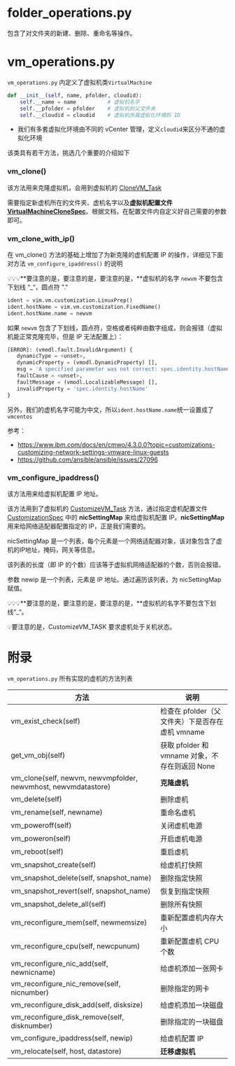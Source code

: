 # folder_operations.py

包含了对文件夹的新建、删除、重命名等操作。

# vm_operations.py

`vm_operations.py` 内定义了虚拟机类`VirtualMachine`

```python
def __init__(self, name, pfolder, cloudid):
    self.__name = name          # 虚拟机名字
    self.__pfolder = pfolder    # 虚拟机的父文件夹
    self.__cloudid = cloudid    # 虚拟机所属虚拟化环境的 ID
```

- 我们有多套虚拟化环境由不同的 vCenter 管理，定义`cloudid`来区分不通的虚拟化环境



该类具有若干方法，挑选几个重要的介绍如下

### vm_clone()

该方法用来克隆虚拟机，会用到虚拟机的 [CloneVM_Task](https://vdc-download.vmware.com/vmwb-repository/dcr-public/790263bc-bd30-48f1-af12-ed36055d718b/e5f17bfc-ecba-40bf-a04f-376bbb11e811/vim.VirtualMachine.html#clone) 

需要指定新虚机所在的文件夹、虚机名字以及**虚拟机配置文件 [VirtualMachineCloneSpec](https://vdc-download.vmware.com/vmwb-repository/dcr-public/790263bc-bd30-48f1-af12-ed36055d718b/e5f17bfc-ecba-40bf-a04f-376bbb11e811/vim.vm.CloneSpec.html)**。根据文档，在配置文件内自定义好自己需要的参数即可。



### vm_clone_with_ip()

在 vm_clone() 方法的基础上增加了为新克隆的虚机配置 IP 的操作，详细见下面对方法 `vm_configure_ipaddress()` 的说明

:bulb::bulb::bulb:**要注意的是，要注意的是，要注意的是，**虚拟机的名字 `newvm` 不要包含下划线 “_“，圆点符 "."

```python
ident = vim.vm.customization.LinuxPrep()
ident.hostName = vim.vm.customization.FixedName()
ident.hostName.name = newvm
```

如果 `newvm` 包含了下划线，圆点符，空格或者纯粹由数字组成，则会报错（虚拟机能正常克隆完毕，但是 IP 无法配置上）：

```python
[ERROR]: (vmodl.fault.InvalidArgument) {
   dynamicType = <unset>,
   dynamicProperty = (vmodl.DynamicProperty) [],
   msg = 'A specified parameter was not correct: spec.identity.hostName',
   faultCause = <unset>,
   faultMessage = (vmodl.LocalizableMessage) [],
   invalidProperty = 'spec.identity.hostName'
}
```
另外，我们的虚机名字可能为中文，所以`ident.hostName.name`统一设置成了 `vmcentos`

参考：

- https://www.ibm.com/docs/en/cmwo/4.3.0.0?topic=customizations-customizing-network-settings-vmware-linux-guests
- https://github.com/ansible/ansible/issues/27096



### vm_configure_ipaddress()

该方法用来给虚拟机配置 IP 地址。

该方法用到了虚拟机的 [CustomizeVM_Task](https://vdc-download.vmware.com/vmwb-repository/dcr-public/790263bc-bd30-48f1-af12-ed36055d718b/e5f17bfc-ecba-40bf-a04f-376bbb11e811/vim.VirtualMachine.html#customize) 方法，通过指定虚机配置文件 [CustomizationSpec](https://vdc-download.vmware.com/vmwb-repository/dcr-public/790263bc-bd30-48f1-af12-ed36055d718b/e5f17bfc-ecba-40bf-a04f-376bbb11e811/vim.vm.customization.Specification.html) 中的 **nicSettingMap** 来给虚拟机配置 IP。**nicSettingMap** 用来给网络适配器配置指定的 IP，正是我们需要的。

nicSettingMap 是一个列表，每个元素是一个网络适配器对象，该对象包含了虚机的IP地址，掩码，网关等信息。

该列表的长度（即 IP 的个数）应该等于虚拟机网络适配器的个数，否则会报错。

参数 newip 是一个列表，元素是 IP 地址。通过遍历该列表，为 nicSettingMap  赋值。

:bulb::bulb::bulb:**要注意的是，要注意的是，要注意的是，**虚拟机的名字不要包含下划线“_“。

:bulb:要注意的是，CustomizeVM_TASK 要求虚机处于关机状态。



# 附录

`vm_operations.py` 所有实现的虚机的方法列表

| 方法                                                         | 说明                                            |
| ------------------------------------------------------------ | ----------------------------------------------- |
| vm_exist_check(self)                                         | 检查在 pfolder（父文件夹）下是否存在虚机 vmname |
| get_vm_obj(self)                                             | 获取 pfolder 和 vmname 对象，不存在则返回 None  |
| vm_clone(self, newvm, newvmpfolder, newvmhost, newvmdatastore) | **克隆虚机**                                    |
| vm_delete(self)                                              | 删除虚机                                        |
| vm_rename(self, newname)                                     | 重命名虚机                                      |
| vm_poweroff(self)                                            | 关闭虚机电源                                    |
| vm_poweron(self)                                             | 开启虚机电源                                    |
| vm_reboot(self)                                              | 重启虚机                                        |
| vm_snapshot_create(self)                                     | 给虚机打快照                                    |
| vm_snapshot_delete(self, snapshot_name)                      | 删除指定快照                                    |
| vm_snapshot_revert(self, snapshot_name)                      | 恢复到指定快照                                  |
| vm_snapshot_delete_all(self)                                 | 删除所有快照                                    |
| vm_reconfigure_mem(self, newmemsize)                         | 重新配置虚机内存大小                            |
| vm_reconfigure_cpu(self, newcpunum)                          | 重新配置虚机 CPU 个数                           |
| vm_reconfigure_nic_add(self, newnicname)                     | 给虚机添加一张网卡                              |
| vm_reconfigure_nic_remove(self, nicnumber)                   | 删除指定的网卡                                  |
| vm_reconfigure_disk_add(self, disksize)                      | 给虚机添加一块磁盘                              |
| vm_reconfigure_disk_remove(self, disknumber)                 | 删除指定的一块磁盘                              |
| vm_configure_ipaddress(self, newip)                          | 给虚机配置 IP                                   |
| vm_relocate(self, host, datastore)                           | **迁移虚拟机**                                  |

